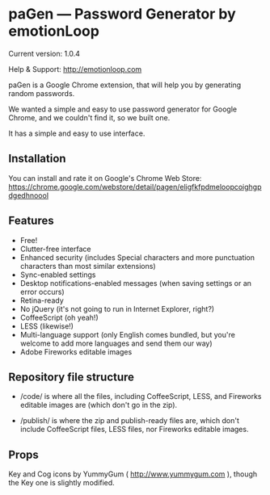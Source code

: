 # paGen — Password Generator by emotionLoop

Current version: 1.0.4

Help & Support: http://emotionloop.com

paGen is a Google Chrome extension, that will help you by generating random passwords.

We wanted a simple and easy to use password generator for Google Chrome, and we couldn't find it, so we built one.

It has a simple and easy to use interface.

## Installation

You can install and rate it on Google's Chrome Web Store: https://chrome.google.com/webstore/detail/pagen/eligfkfpdmeloopcoighgpdgedhnoool

## Features

* Free!
* Clutter-free interface
* Enhanced security (includes Special characters and more punctuation characters than most similar extensions)
* Sync-enabled settings
* Desktop notifications-enabled messages (when saving settings or an error occurs)
* Retina-ready
* No jQuery (it's not going to run in Internet Explorer, right?)
* CoffeeScript (oh yeah!)
* LESS (likewise!)
* Multi-language support (only English comes bundled, but you're welcome to add more languages and send them our way)
* Adobe Fireworks editable images

## Repository file structure

- /code/ is where all the files, including CoffeeScript, LESS, and Fireworks editable images are (which don't go in the zip).

- /publish/ is where the zip and publish-ready files are, which don't include CoffeeScript files, LESS files, nor Fireworks editable images.

## Props

Key and Cog icons by YummyGum ( http://www.yummygum.com ), though the Key one is slightly modified.